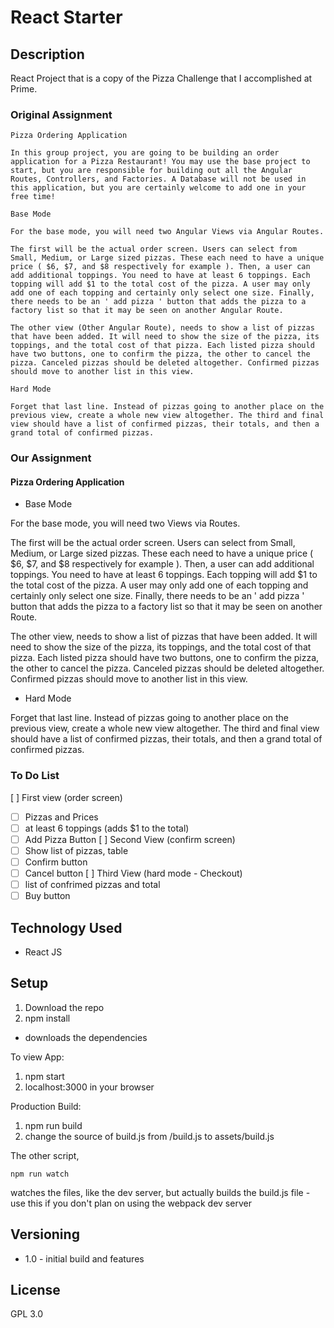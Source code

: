 # React Starter

## Description
React Project that is a copy of the Pizza Challenge that I accomplished at Prime.

### Original Assignment
```
Pizza Ordering Application

In this group project, you are going to be building an order application for a Pizza Restaurant! You may use the base project to start, but you are responsible for building out all the Angular Routes, Controllers, and Factories. A Database will not be used in this application, but you are certainly welcome to add one in your free time!

Base Mode

For the base mode, you will need two Angular Views via Angular Routes.

The first will be the actual order screen. Users can select from Small, Medium, or Large sized pizzas. These each need to have a unique price ( $6, $7, and $8 respectively for example ). Then, a user can add additional toppings. You need to have at least 6 toppings. Each topping will add $1 to the total cost of the pizza. A user may only add one of each topping and certainly only select one size. Finally, there needs to be an ' add pizza ' button that adds the pizza to a factory list so that it may be seen on another Angular Route.

The other view (Other Angular Route), needs to show a list of pizzas that have been added. It will need to show the size of the pizza, its toppings, and the total cost of that pizza. Each listed pizza should have two buttons, one to confirm the pizza, the other to cancel the pizza. Canceled pizzas should be deleted altogether. Confirmed pizzas should move to another list in this view.

Hard Mode

Forget that last line. Instead of pizzas going to another place on the previous view, create a whole new view altogether. The third and final view should have a list of confirmed pizzas, their totals, and then a grand total of confirmed pizzas.
```
### Our Assignment
#### Pizza Ordering Application

* Base Mode

For the base mode, you will need two Views via Routes.

The first will be the actual order screen. Users can select from Small, Medium, or Large sized pizzas. These each need to have a unique price ( $6, $7, and $8 respectively for example ). Then, a user can add additional toppings. You need to have at least 6 toppings. Each topping will add $1 to the total cost of the pizza. A user may only add one of each topping and certainly only select one size. Finally, there needs to be an ' add pizza ' button that adds the pizza to a factory list so that it may be seen on another  Route.

The other view, needs to show a list of pizzas that have been added. It will need to show the size of the pizza, its toppings, and the total cost of that pizza. Each listed pizza should have two buttons, one to confirm the pizza, the other to cancel the pizza. Canceled pizzas should be deleted altogether. Confirmed pizzas should move to another list in this view.

* Hard Mode

Forget that last line. Instead of pizzas going to another place on the previous view, create a whole new view altogether. The third and final view should have a list of confirmed pizzas, their totals, and then a grand total of confirmed pizzas.

### To Do List
[ ] First view (order screen)
  - [ ] Pizzas and Prices
  - [ ] at least 6 toppings (adds $1 to the total)
  - [ ] Add Pizza Button
[ ] Second View (confirm screen)
  - [ ] Show list of pizzas, table
  - [ ] Confirm button
  - [ ] Cancel button
[ ] Third View (hard mode - Checkout)
  - [ ] list of confrimed pizzas and total
  - [ ] Buy button

## Technology Used
* React JS

## Setup
1. Download the repo
2. npm install
  - downloads the dependencies

To view App:
1. npm start
2. localhost:3000 in your browser

Production Build:
1. npm run build
2. change the source of build.js from /build.js to assets/build.js

The other script,
```
npm run watch
```
watches the files, like the dev server, but actually builds the build.js file - use this if you don't plan on using the webpack dev server

## Versioning
* 1.0 - initial build and features

## License
GPL 3.0

